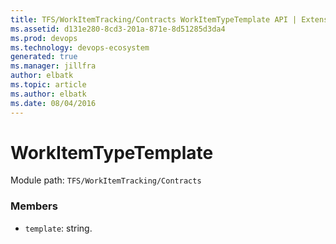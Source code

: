 ```yaml
---
title: TFS/WorkItemTracking/Contracts WorkItemTypeTemplate API | Extensions for Azure DevOps Services
ms.assetid: d131e280-8cd3-201a-871e-8d51285d3da4
ms.prod: devops
ms.technology: devops-ecosystem
generated: true
ms.manager: jillfra
author: elbatk
ms.topic: article
ms.author: elbatk
ms.date: 08/04/2016
---
```


# WorkItemTypeTemplate

Module path: `TFS/WorkItemTracking/Contracts`


### Members

* `template`: string. 

